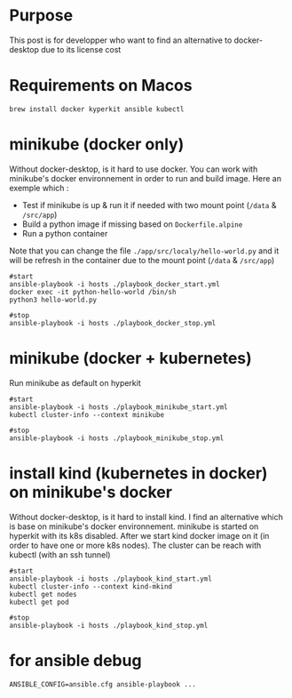 # Purpose
This post is for developper who want to find an alternative to docker-desktop due to its license cost


# Requirements on Macos
```
brew install docker kyperkit ansible kubectl
```

# minikube (docker only)
Without docker-desktop, is it hard to use docker. You can work with minikube's docker environnement in order to run and build image.
Here an exemple which :
- Test if minikube is up & run it if needed with two mount point (`/data` & `/src/app`)
- Build a python image if missing based on `Dockerfile.alpine`
- Run a python container

Note that you can change the file `./app/src/localy/hello-world.py` and it will be refresh in the container due to the mount point (`/data` & `/src/app`)

```
#start
ansible-playbook -i hosts ./playbook_docker_start.yml
docker exec -it python-hello-world /bin/sh
python3 hello-world.py

#stop
ansible-playbook -i hosts ./playbook_docker_stop.yml
```


# minikube (docker + kubernetes)
Run minikube as default on hyperkit
```
#start
ansible-playbook -i hosts ./playbook_minikube_start.yml
kubectl cluster-info --context minikube

#stop
ansible-playbook -i hosts ./playbook_minikube_stop.yml
```


# install kind (kubernetes in docker) on minikube's docker
Without docker-desktop, is it hard to install kind. I find an alternative which is base on minikube's docker environnement.
minikube is started on hyperkit with its k8s disabled. After we start kind docker image on it (in order to have one or more k8s nodes).
The <kind-mkind> cluster can be reach with kubectl (with an ssh tunnel)
```
#start
ansible-playbook -i hosts ./playbook_kind_start.yml
kubectl cluster-info --context kind-mkind
kubectl get nodes
kubectl get pod

#stop
ansible-playbook -i hosts ./playbook_kind_stop.yml
```


# for ansible debug
```
ANSIBLE_CONFIG=ansible.cfg ansible-playbook ...
```
